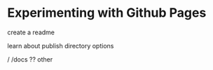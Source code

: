 # Experimenting with Github Pages

create a readme

learn about publish directory options

/ 
/docs
?? other
